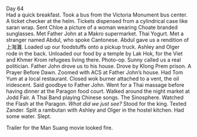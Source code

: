 Day 64  
Had a quick breakfast. Took a bus from the Victoria Monument bus center. A ticket checker at the helm. Tickets dispensed from a cylindrical case like saran wrap. Sent Chloe a picture of a woman wearing Choate branded sunglasses. Met Father John at a Makro supermarket. Thai Yogurt. Met a stranger named Abdul, who spoke Cantonese. Abdul gave us a rendition of 上海灘. Loaded up our foodstuffs onto a pickup truck. Ashley and Olger rode in the back. Unloaded our food by a temple by Lak Hok, for the Viet and Khmer Krom refugees living there. Photo-op. Sunny called us a real politician. Father John drove us to his house. Drove by Klong Prem prison. A Prayer Before Dawn. Zoomed with ACS at Father John’s house. Had Tom Yum at a local restaurant. Closed wok burner attached to a vent, the oil iridescent. Said goodbye to Father John. Went for a Thai massage before having dinner at the Paragon food court. Walked around the night market at Jodd Fair. A Thai Band playing Chinese songs. The Sinosphere. Watched the Flash at the Paragon. *What did we just see?* Stood for the king. Texted Zander. Split a rambutan with Ashley and Olger in the hostel kitchen. Had some water. Slept. 

Trailer for the Man Suang movie looked fire.
